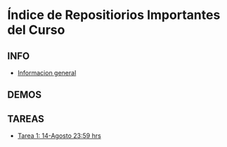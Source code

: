 # Índice de Repositiorios Importantes del Curso

## INFO

- [Informacion general](https://github.com/uchileFI3104B-2019b/info-general)

## DEMOS

## TAREAS

- [Tarea 1: 14-Agosto 23:59 hrs](https://github.com/uchileFI3104B-2019B/01-tarea)
 
